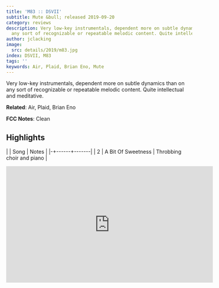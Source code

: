 ```yaml
---
title: 'M83 :: DSVII'
subtitle: Mute &bull; released 2019-09-20
category: reviews
description: Very low-key instrumentals, dependent more on subtle dynamics than on
  any sort of recognizable or repeatable melodic content. Quite intellectual and meditative.
author: jclacking
image:
  src: details/2019/m83.jpg
index: DSVII, M83
tags: ''
keywords: Air, Plaid, Brian Eno, Mute
---
```

Very low-key instrumentals, dependent more on subtle dynamics than on any sort of recognizable or repeatable melodic content. Quite intellectual and meditative.<!--more-->

**Related**: Air, Plaid, Brian Eno

**FCC Notes**: Clean

## Highlights

| | Song | Notes |
|-+------+-------|
| 2 | A Bit Of Sweetness | Throbbing choir and piano |

<div class="tlo-detail-video"><iframe width="560" height="315" src="https://www.youtube.com/embed/jF_MZ5ytykg" frameborder="0" allow="autoplay; encrypted-media" allowfullscreen></iframe></div>

